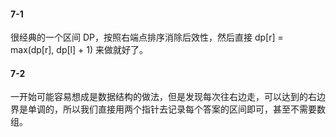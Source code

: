 #### 7-1

很经典的一个区间 DP，按照右端点排序消除后效性，然后直接 dp[r] = max(dp[r], dp[l] + 1) 来做就好了。


#### 7-2

一开始可能容易想成是数据结构的做法，但是发现每次往右边走，可以达到的右边界是单调的，所以我们直接用两个指针去记录每个答案的区间即可，甚至不需要数组。
